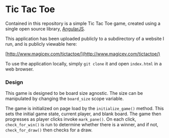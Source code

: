 
# Tic Tac Toe

Contained in this repository is a simple Tic Tac Toe game, created using a single open source library, [AngularJS](http://angularjs.org/).

This application has been uploaded publicly to a subdirectory of a website I run, and is publicly viewable here:

[http://www.magicev.com/tictactoe/](http://www.magicev.com/tictactoe/)

To use the application locally, simply `git clone` it and open `index.html`  in a web browser.

### Design

This game is designed to be board size agnostic.  The size can be manipulated by changing the `board_size` scope variable.

The game is initialized on page load by the `initialize_game()` method.  This sets the initial game state, current player, and blank board.  The game then progresses as player clicks invoke `mark_pane()`.  On each click, `check_for_win()` is run to determine whether there is a winner, and if not, `check_for_draw()` then checks for a draw.